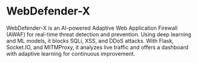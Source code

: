# WebDefender-X
WebDefender-X is an AI-powered Adaptive Web Application Firewall (AWAF) for real-time threat detection and prevention. Using deep learning and ML models, it blocks SQLi, XSS, and DDoS attacks. With Flask, Socket.IO, and MITMProxy, it analyzes live traffic and offers a dashboard with adaptive learning for continuous improvement.
